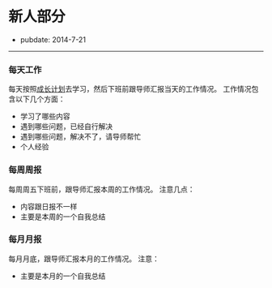 # 新人部分

- pubdate: 2014-7-21

------

### 每天工作
每天按照[成长计划](/grow/index.html)去学习，然后下班前跟导师汇报当天的工作情况。
工作情况包含以下几个方面：
- 学习了哪些内容
- 遇到哪些问题，已经自行解决
- 遇到哪些问题，解决不了，请导师帮忙
- 个人经验

### 每周周报
每周周五下班前，跟导师汇报本周的工作情况。
注意几点：
- 内容跟日报不一样
- 主要是本周的一个自我总结

### 每月月报
每月月底，跟导师汇报本月的工作情况。
注意：
- 主要是本月的一个自我总结